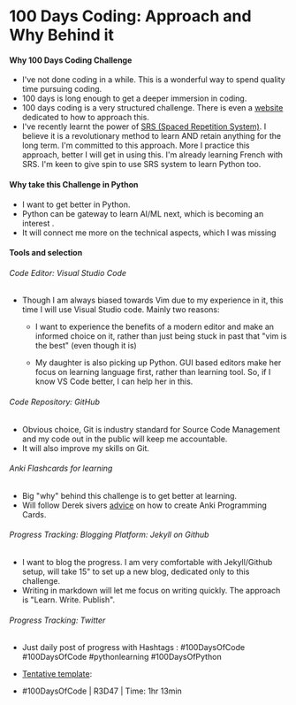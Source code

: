 # 100 Days Coding: Approach and Why Behind it


#### Why 100 Days Coding Challenge

- I've not done coding in a while. This is a wonderful way to spend quality time pursuing coding. 
- 100 days is long enough to get a deeper immersion in coding. 
- 100 days coding is a very structured challenge. There is even a [website](https://www.100daysofcode.com/) dedicated to how to approach this.
- I've recently learnt the power of [SRS (Spaced Repetition System)](http://augmentingcognition.com/ltm.html). I believe it is a revolutionary method to learn AND retain anything for the long term. I'm committed to this approach. More I practice this approach, better I will get in using this. I'm already learning French with SRS. I'm keen to give spin to use SRS system to learn Python too. 



#### Why take this Challenge in Python

- I want to get better in Python. 
- Python can be gateway to learn AI/ML next, which is becoming an interest .
- It will connect me more on the technical aspects, which I was missing



#### Tools and selection

###### Code Editor: Visual Studio Code

- Though I am always biased towards Vim due to my experience in it, this time I will use Visual Studio code. Mainly two reasons:

  - I want to experience the benefits of a modern editor and make an informed choice on it, rather than just being stuck in past that "vim is the best" (even though it is)

  - My daughter is also picking up Python. GUI based editors make her focus on learning language first, rather than learning tool. So, if I know VS Code better, I can help her in this.

###### Code Repository: GitHub

- Obvious choice, Git is industry standard for Source Code Management and my code out in the public will keep me accountable.
- It will also improve my skills on Git.

###### Anki Flashcards for learning
- Big "why" behind this challenge is to get better at learning. 
- Will follow Derek sivers [advice](https://sive.rs/srs) on how to create Anki Programming Cards. 

###### Progress Tracking: Blogging Platform: Jekyll on Github
- I want to blog the progress. I am very comfortable with Jekyll/Github setup, will take 15" to set up a new blog, dedicated only to this challenge. 
- Writing in markdown will let me focus on writing quickly. The approach is "Learn. Write. Publish". 

###### Progress Tracking: Twitter 

- Just daily post of progress with Hashtags : #100DaysOfCode #100DaysOfCode #pythonlearning #100DaysOfPython

- [Tentative template](https://twitter.com/NormanEWright/status/1355715803509903362):

- #100DaysOfCode | R3D47 | Time: 1hr 13min

  

